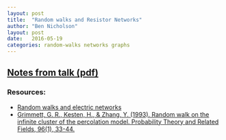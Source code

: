 ```yaml
---
layout: post
title:  "Random walks and Resistor Networks"
author: "Ben Nicholson"
layout: post 
date:   2016-05-19
categories: random-walks networks graphs  
---
```


## [Notes from talk (pdf)](https://journalclub.lassp.cornell.edu/pdfs/Nicholson_JournalClub_2016-05-19.pdf"></iframe>)

### Resources: 
  * [Random walks and electric networks](https://math.dartmouth.edu/~doyle/docs/walks/walks.pdf)
  * [Grimmett, G. R., Kesten, H., & Zhang, Y. (1993). Random walk on the infinite cluster of the percolation model. Probability Theory and Related Fields, 96(1), 33-44.](http://link.springer.com/article/10.1007/BF01195881#page-1)
